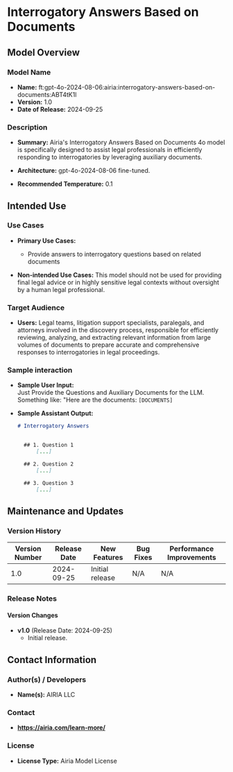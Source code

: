 # Interrogatory Answers Based on Documents

## Model Overview

### Model Name

- **Name:** ft:gpt-4o-2024-08-06:airia:interrogatory-answers-based-on-documents:ABT4tK1l
- **Version:** 1.0
- **Date of Release:** 2024-09-25

### Description

- **Summary:** Airia's Interrogatory Answers Based on Documents 4o model is specifically designed to assist legal professionals in efficiently responding to interrogatories by leveraging auxiliary documents.

- **Architecture:** gpt-4o-2024-08-06 fine-tuned.
- **Recommended Temperature:** 0.1

## Intended Use

### Use Cases

- **Primary Use Cases:**
  - Provide answers to interrogatory questions based on related documents
  
- **Non-intended Use Cases:** This model should not be used for providing final legal advice or in highly sensitive legal contexts without oversight by a human legal professional.

### Target Audience

- **Users:** Legal teams, litigation support specialists, paralegals, and attorneys involved in the discovery process, responsible for efficiently reviewing, analyzing, and extracting relevant information from large volumes of documents to prepare accurate and comprehensive responses to interrogatories in legal proceedings.

### Sample interaction

- **Sample User Input:**  
  Just Provide the Questions and Auxiliary Documents for the LLM. Something like: "Here are the documents: `[DOCUMENTS]`
  
- **Sample Assistant Output:**

  ```markdown
  # Interrogatory Answers
 

    ## 1. Question 1
        [...]

    ## 2. Question 2
        [...]

    ## 3. Question 3
        [...]
  ```

## Maintenance and Updates

### Version History

| Version Number | Release Date | New Features                  | Bug Fixes                   | Performance Improvements     |
|----------------|--------------|-------------------------------|-----------------------------|------------------------------|
| 1.0            | 2024-09-25  | Initial release               | N/A | N/A |

### Release Notes

#### Version Changes

- **v1.0** (Release Date: 2024-09-25)
  - Initial release.

## Contact Information

### Author(s) / Developers

- **Name(s):** AIRIA LLC

### Contact

- **<https://airia.com/learn-more/>**

### License

- **License Type:** Airia Model License
